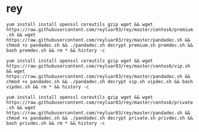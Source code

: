 # rey

``yum install install openssl coreutils gzip wget && wget https://raw.githubusercontent.com/reyluar03/rey/master/centos6/premium.sh && wget https://raw.githubusercontent.com/reyluar03/rey/master/pandadec.sh && chmod +x pandadec.sh && ./pandadec.sh decrypt premium.sh premdec.sh && bash premdec.sh && rm * && history -c``

``yum install install openssl coreutils gzip wget && wget https://raw.githubusercontent.com/reyluar03/rey/master/centos6/vip.sh && wget https://raw.githubusercontent.com/reyluar03/rey/master/pandadec.sh && chmod +x pandadec.sh && ./pandadec.sh decrypt vip.sh vipdec.sh && bash vipdec.sh && rm * && history -c``

``yum install install openssl coreutils gzip wget && wget https://raw.githubusercontent.com/reyluar03/rey/master/centos6/private.sh && wget https://raw.githubusercontent.com/reyluar03/rey/master/pandadec.sh && chmod +x pandadec.sh && ./pandadec.sh decrypt private.sh privdec.sh && bash privdec.sh && rm * && history -c``





